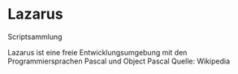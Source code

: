 # Lazarus
Scriptsammlung

Lazarus ist eine freie Entwicklungsumgebung mit den Programmiersprachen Pascal und Object Pascal Quelle: Wikipedia
